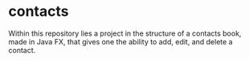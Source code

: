 # contacts

Within this repository lies a project in the structure of a contacts book, made in Java FX, that gives one the ability to add, edit, and delete a contact.
